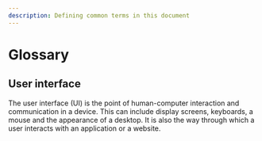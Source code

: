 ```yaml
---
description: Defining common terms in this document
---
```


# Glossary

## User interface

The user interface \(UI\) is the point of human-computer interaction and communication in a device. This can include display screens, keyboards, a mouse and the appearance of a desktop. It is also the way through which a user interacts with an application or a website.

